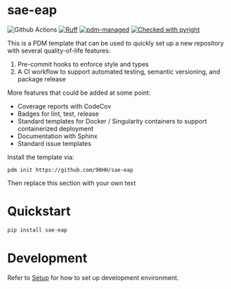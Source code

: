 # sae-eap
![Github Actions](https://github.com/90HH/sae-eap/actions/workflows/tests.yaml/badge.svg)
[![Ruff](https://img.shields.io/endpoint?url=https://raw.githubusercontent.com/astral-sh/ruff/main/assets/badge/v2.json)](https://github.com/astral-sh/ruff)
[![pdm-managed](https://img.shields.io/badge/pdm-managed-blueviolet)](https://pdm-project.org)
[![Checked with pyright](https://microsoft.github.io/pyright/img/pyright_badge.svg)](https://microsoft.github.io/pyright/)

This is a PDM template that can be used to quickly set up a new repository with several quality-of-life features:
1. Pre-commit hooks to enforce style and types
2. A CI workflow to support automated testing, semantic versioning, and package release

More features that could be added at some point: 
- Coverage reports with CodeCov
- Badges for lint, test, release
- Standard templates for Docker / Singularity containers to support containerized deployment
- Documentation with Sphinx
- Standard issue templates

Install the template via: 
```
pdm init https://github.com/90HH/sae-eap
```
Then replace this section with your own text

# Quickstart

```bash
pip install sae-eap
```

# Development

Refer to [Setup](docs/setup.md) for how to set up development environment.
